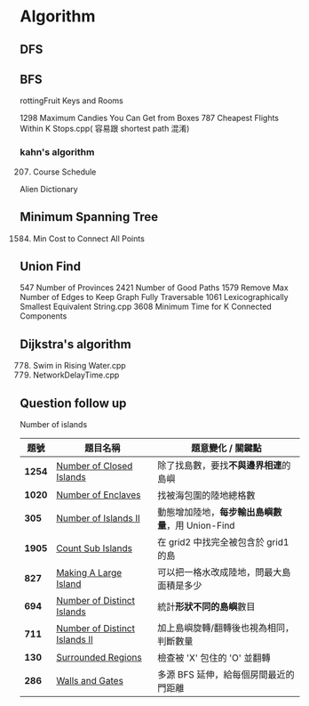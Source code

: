 # Algorithm

## DFS

## BFS

rottingFruit
Keys and Rooms

1298 Maximum Candies You Can Get from Boxes
787 Cheapest Flights Within K Stops.cpp( 容易跟 shortest path 混淆)

### kahn's algorithm

207. Course Schedule

Alien Dictionary

## Minimum Spanning Tree

1584. Min Cost to Connect All Points

## Union Find

547 Number of Provinces
2421 Number of Good Paths
1579 Remove Max Number of Edges to Keep Graph Fully Traversable
1061 Lexicographically Smallest Equivalent String.cpp
3608 Minimum Time for K Connected Components

## Dijkstra's algorithm

778. Swim in Rising Water.cpp
779. NetworkDelayTime.cpp

## Question follow up

Number of islands

| 題號     | 題目名稱                                                                                      | 題意變化 / 關鍵點                                 |
| -------- | --------------------------------------------------------------------------------------------- | ------------------------------------------------- |
| **1254** | [Number of Closed Islands](https://leetcode.com/problems/number-of-closed-islands/)           | 除了找島數，要找**不與邊界相連**的島嶼            |
| **1020** | [Number of Enclaves](https://leetcode.com/problems/number-of-enclaves/)                       | 找被海包圍的陸地總格數                            |
| **305**  | [Number of Islands II](https://leetcode.com/problems/number-of-islands-ii/)                   | 動態增加陸地，**每步輸出島嶼數量**，用 Union-Find |
| **1905** | [Count Sub Islands](https://leetcode.com/problems/count-sub-islands/)                         | 在 grid2 中找完全被包含於 grid1 的島              |
| **827**  | [Making A Large Island](https://leetcode.com/problems/making-a-large-island/)                 | 可以把一格水改成陸地，問最大島面積是多少          |
| **694**  | [Number of Distinct Islands](https://leetcode.com/problems/number-of-distinct-islands/)       | 統計**形狀不同的島嶼**數目                        |
| **711**  | [Number of Distinct Islands II](https://leetcode.com/problems/number-of-distinct-islands-ii/) | 加上島嶼旋轉/翻轉後也視為相同，判斷數量           |
| **130**  | [Surrounded Regions](https://leetcode.com/problems/surrounded-regions/)                       | 檢查被 'X' 包住的 'O' 並翻轉                      |
| **286**  | [Walls and Gates](https://leetcode.com/problems/walls-and-gates/)                             | 多源 BFS 延伸，給每個房間最近的門距離             |
